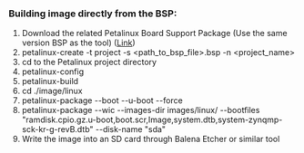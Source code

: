 ###  Building image directly from the BSP: 

1. Download the related Petalinux Board Support Package (Use the same version BSP as the tool) ([Link](https://www.xilinx.com/support/download/index.html/content/xilinx/en/downloadNav/embedded-design-tools.html))
2. petalinux-create -t project -s <path_to_bsp_file>.bsp -n <project_name>
3. cd to the Petalinux project directory
4. petalinux-config
5. petalinux-build
6. cd ./image/linux
7. petalinux-package --boot --u-boot --force
8. petalinux-package --wic --images-dir images/linux/ --bootfiles "ramdisk.cpio.gz.u-boot,boot.scr,Image,system.dtb,system-zynqmp-sck-kr-g-revB.dtb" --disk-name "sda"
9. Write the image into an SD card through Balena Etcher or similar tool
